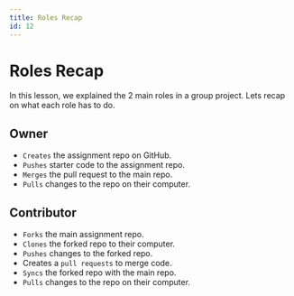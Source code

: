 ```yaml
---
title: Roles Recap
id: 12
---
```


# Roles Recap

In this lesson, we explained the 2 main roles in a group project. Lets recap on what each role has to do.

## Owner

-   `Creates` the assignment repo on GitHub.
-   `Pushes` starter code to the assignment repo.
-   `Merges` the pull request to the main repo.
-   `Pulls` changes to the repo on their computer.

## Contributor

-   `Forks` the main assignment repo.
-   `Clones` the forked repo to their computer.
-   `Pushes` changes to the forked repo.
-   Creates a `pull requests` to merge code.
-   `Syncs` the forked repo with the main repo.
-   `Pulls` changes to the repo on their computer.
